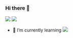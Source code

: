 ### Hi there 👋

<img src="https://github-readme-stats.vercel.app/api?username=augustin7698&theme=blue-green">
<img src="https://github-readme-stats.vercel.app/api/top-langs?locale=en&hide_title=true&layout=compact&card_width=320&langs_count=6&theme=github_dark&hide_border=true&username=augustin7698"/>

- 🌱 I’m currently learning <img src="[![My Skills](https://skillicons.dev/icons?i=rust,cpp)](https://skillicons.dev)">
<!--
- 🔭 I’m currently working on ...
- 👯 I’m looking to collaborate on ...
- 🤔 I’m looking for help with ...
- 💬 Ask me about ...
- 📫 How to reach me: ...
- 😄 Pronouns: ...
- ⚡ Fun fact: ...
-->
